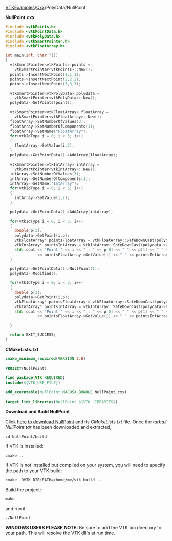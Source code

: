 [VTKExamples](/home/)/[Cxx](/Cxx)/PolyData/NullPoint

**NullPoint.cxx**
```c++
#include <vtkPoints.h>
#include <vtkPointData.h>
#include <vtkPolyData.h>
#include <vtkSmartPointer.h>
#include <vtkFloatArray.h>

int main(int, char *[])
{
  vtkSmartPointer<vtkPoints> points =
    vtkSmartPointer<vtkPoints>::New();
  points->InsertNextPoint(1,1,1);
  points->InsertNextPoint(2,2,2);
  points->InsertNextPoint(3,3,3);

  vtkSmartPointer<vtkPolyData> polydata =
    vtkSmartPointer<vtkPolyData>::New();
  polydata->SetPoints(points);

  vtkSmartPointer<vtkFloatArray> floatArray =
    vtkSmartPointer<vtkFloatArray>::New();
  floatArray->SetNumberOfValues(3);
  floatArray->SetNumberOfComponents(1);
  floatArray->SetName("FloatArray");
  for(vtkIdType i = 0; i < 3; i++)
  {
    floatArray->SetValue(i,2);
  }
  polydata->GetPointData()->AddArray(floatArray);

  vtkSmartPointer<vtkIntArray> intArray =
    vtkSmartPointer<vtkIntArray>::New();
  intArray->SetNumberOfValues(3);
  intArray->SetNumberOfComponents(1);
  intArray->SetName("IntArray");
  for(vtkIdType i = 0; i < 3; i++)
  {
    intArray->SetValue(i,2);
  }

  polydata->GetPointData()->AddArray(intArray);

  for(vtkIdType i = 0; i < 3; i++)
  {
    double p[3];
    polydata->GetPoint(i,p);
    vtkFloatArray* pointsFloatArray = vtkFloatArray::SafeDownCast(polydata->GetPointData()->GetArray("FloatArray"));
    vtkIntArray* pointsIntArray = vtkIntArray::SafeDownCast(polydata->GetPointData()->GetArray("IntArray"));
    std::cout << "Point " << i << " : " << p[0] << " " << p[1] << " " << p[2] << " "
              << pointsFloatArray->GetValue(i) << " " << pointsIntArray->GetValue(i) << std::endl;
  }

  polydata->GetPointData()->NullPoint(1);
  polydata->Modified();

  for(vtkIdType i = 0; i < 3; i++)
  {
    double p[3];
    polydata->GetPoint(i,p);
    vtkFloatArray* pointsFloatArray = vtkFloatArray::SafeDownCast(polydata->GetPointData()->GetArray("FloatArray"));
    vtkIntArray* pointsIntArray = vtkIntArray::SafeDownCast(polydata->GetPointData()->GetArray("IntArray"));
    std::cout << "Point " << i << " : " << p[0] << " " << p[1] << " " << p[2] << " "
              << pointsFloatArray->GetValue(i) << " " << pointsIntArray->GetValue(i) << std::endl;

  }

  return EXIT_SUCCESS;
}
```
**CMakeLists.txt**
```cmake
cmake_minimum_required(VERSION 2.8)
 
PROJECT(NullPoint)
 
find_package(VTK REQUIRED)
include(${VTK_USE_FILE})
 
add_executable(NullPoint MACOSX_BUNDLE NullPoint.cxx)
 
target_link_libraries(NullPoint ${VTK_LIBRARIES})
```

**Download and Build NullPoint**

Click [here to download NullPoint](https://github.com/lorensen/VTKWikiExamplesTarballs/raw/master/NullPoint.tar) and its *CMakeLists.txt* file.
Once the *tarball NullPoint.tar* has been downloaded and extracted,
```
cd NullPoint/build 
```
If VTK is installed:
```
cmake ..
```
If VTK is not installed but compiled on your system, you will need to specify the path to your VTK build:
```
cmake -DVTK_DIR:PATH=/home/me/vtk_build ..
```
Build the project:
```
make
```
and run it:
```
./NullPoint
```
**WINDOWS USERS PLEASE NOTE:** Be sure to add the VTK bin directory to your path. This will resolve the VTK dll's at run time.


